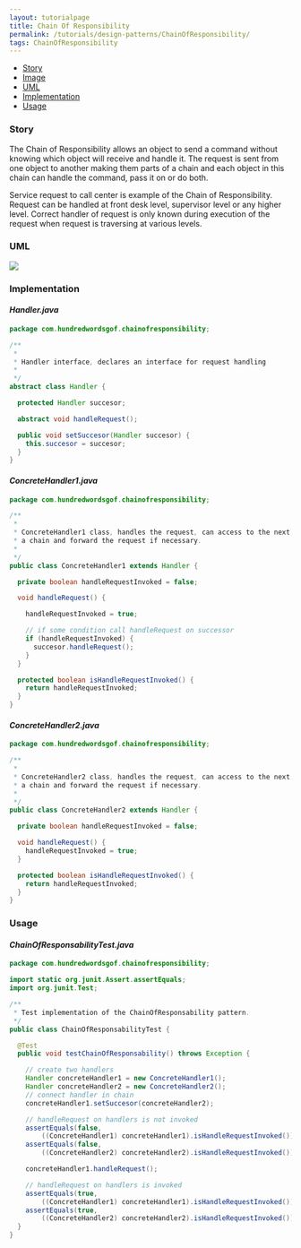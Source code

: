 ```yaml
---
layout: tutorialpage
title: Chain Of Responsibility
permalink: /tutorials/design-patterns/ChainOfResponsibility/
tags: ChainOfResponsibility
---
```


* [Story](#Story)
* [Image](#Image)
* [UML](#UML)
* [Implementation](#Implementation)
* [Usage](#Usage)


###  <a id="Story"></a>Story 

The Chain of Responsibility allows an object to send a command without knowing which object will receive and handle it. 
The request is sent from one object to another making them parts of a chain and each object in this chain can handle the command, pass it on or do both. 

Service request to call center is example of the Chain of Responsibility. 
Request can be handled at front desk level, supervisor level or any higher level. 
Correct handler of request is only known during execution of the request when request is traversing at various levels. 





###  <a id="UML"></a>UML
[![](http://www.design-patterns-stories.com/assets/img/uml/chainofresponsibility.png)](http://www.design-patterns-stories.com/assets/img/uml/chainofresponsibility.png)

###  <a id="Implementation"></a>Implementation 

#### *Handler.java* 
```java 
package com.hundredwordsgof.chainofresponsibility;

/**
 * 
 * Handler interface, declares an interface for request handling
 *
 */
abstract class Handler {

  protected Handler succesor;

  abstract void handleRequest();

  public void setSuccesor(Handler succesor) {
    this.succesor = succesor;
  }
}
```

#### *ConcreteHandler1.java* 
```java 
package com.hundredwordsgof.chainofresponsibility;

/**
 * 
 * ConcreteHandler1 class, handles the request, can access to the next object in
 * a chain and forward the request if necessary.
 * 
 */
public class ConcreteHandler1 extends Handler {

  private boolean handleRequestInvoked = false;

  void handleRequest() {

    handleRequestInvoked = true;

    // if some condition call handleRequest on successor
    if (handleRequestInvoked) {
      succesor.handleRequest();
    }
  }

  protected boolean isHandleRequestInvoked() {
    return handleRequestInvoked;
  }
}
```

#### *ConcreteHandler2.java* 
```java 
package com.hundredwordsgof.chainofresponsibility;

/**
 * 
 * ConcreteHandler2 class, handles the request, can access to the next object in
 * a chain and forward the request if necessary.
 * 
 */
public class ConcreteHandler2 extends Handler {

  private boolean handleRequestInvoked = false;

  void handleRequest() {
    handleRequestInvoked = true;
  }

  protected boolean isHandleRequestInvoked() {
    return handleRequestInvoked;
  }
}
```

###  <a id="Usage"></a>Usage 

#### *ChainOfResponsabilityTest.java* 
```java 
package com.hundredwordsgof.chainofresponsibility;

import static org.junit.Assert.assertEquals;
import org.junit.Test;

/**
 * Test implementation of the ChainOfResponsability pattern.
 */
public class ChainOfResponsabilityTest {

  @Test
  public void testChainOfResponsability() throws Exception {

    // create two handlers
    Handler concreteHandler1 = new ConcreteHandler1();
    Handler concreteHandler2 = new ConcreteHandler2();
    // connect handler in chain
    concreteHandler1.setSuccesor(concreteHandler2);

    // handleRequest on handlers is not invoked
    assertEquals(false,
        ((ConcreteHandler1) concreteHandler1).isHandleRequestInvoked());
    assertEquals(false,
        ((ConcreteHandler2) concreteHandler2).isHandleRequestInvoked());

    concreteHandler1.handleRequest();

    // handleRequest on handlers is invoked
    assertEquals(true,
        ((ConcreteHandler1) concreteHandler1).isHandleRequestInvoked());
    assertEquals(true,
        ((ConcreteHandler2) concreteHandler2).isHandleRequestInvoked());
  }
}
```

